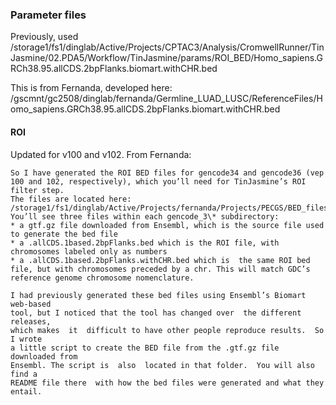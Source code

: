 
### Parameter files

Previously, used 
/storage1/fs1/dinglab/Active/Projects/CPTAC3/Analysis/CromwellRunner/TinJasmine/02.PDA5/Workflow/TinJasmine/params/ROI_BED/Homo_sapiens.GRCh38.95.allCDS.2bpFlanks.biomart.withCHR.bed

This is from Fernanda, developed here:
/gscmnt/gc2508/dinglab/fernanda/Germline_LUAD_LUSC/ReferenceFiles/Homo_sapiens.GRCh38.95.allCDS.2bpFlanks.biomart.withCHR.bed

#### ROI
Updated for v100 and v102.  From Fernanda:
```
So I have generated the ROI BED files for gencode34 and gencode36 (vep 100 and 102, respectively), which you’ll need for TinJasmine’s ROI filter step.
The files are located here:
/storage1/fs1/dinglab/Active/Projects/fernanda/Projects/PECGS/BED_files_ROI
You’ll see three files within each gencode_3\* subdirectory:
* a gtf.gz file downloaded from Ensembl, which is the source file used to generate the bed file
* a .allCDS.1based.2bpFlanks.bed which is the ROI file, with  chromosomes labeled only as numbers
* a .allCDS.1based.2bpFlanks.withCHR.bed which is  the same ROI bed file, but with chromosomes preceded by a chr. This will match GDC’s reference genome chromosome nomenclature.

I had previously generated these bed files using Ensembl’s Biomart web-based
tool, but I noticed that the tool has changed over  the different releases,
which makes  it  difficult to have other people reproduce results.  So I wrote
a little script to create the BED file from the .gtf.gz file downloaded from
Ensembl. The script is  also  located in that folder.  You will also find a
README file there  with how the bed files were generated and what they entail.
```


